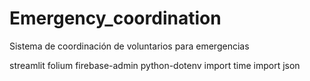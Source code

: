 # Emergency_coordination
Sistema de coordinación de voluntarios para emergencias

streamlit
folium
firebase-admin
python-dotenv
import time
import json
